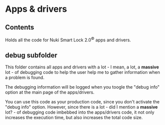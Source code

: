 # Apps & drivers

## Contents

Holds all the code for Nuki Smart Lock 2.0<sup>&copy;</sup> apps and drivers.

## debug subfolder

This folder contains all apps and drivers with a lot - I mean, a lot, a **massive** lot - of debugging code to help the user help me to gather information when a problem is found.

The debugging information will be logged when you toogle the "debug info" option at the main page of the apps/drivers.

You can use this code as your production code, since you don't activate the "debug info" option. However, since there is a lot - did I mention a **massive** lot? - of debugging code imbebbed into the apps/drivers code, it not only increases the execution time, but also increases the total code size.
